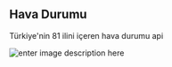 ## Hava Durumu

Türkiye'nin 81 ilini içeren hava durumu api


![enter image description here](https://resmim.net/cdn/2023/06/17/SHRkN1.jpg)

